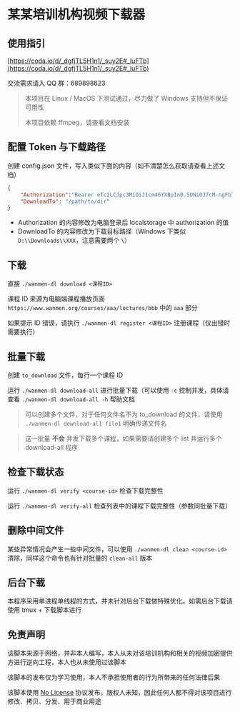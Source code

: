 # 某某培训机构视频下载器

## 使用指引

[https://coda.io/d/_dgfjTL5H1n1/_suy2E#_luFTb](https://coda.io/d/_dgfjTL5H1n1/_suy2E#_luFTb)

交流需求请入 QQ 群：689898623

> 本项目在 Linux / MacOS 下测试通过，尽力做了 Windows 支持但不保证可用性
> 
> 本项目依赖 ffmpeg，请查看文档安装


## 配置 Token 与下载路径

创建 config.json 文件，写入类似下面的内容（如不清楚怎么获取请查看上述文档）

```json
{
    "Authorization":"Bearer eTc2LCJpc3MiOiJ1cm46YXBpIn0.SUNiOJ7cM-ngFb7Yb9qSq5nAEiuUL2oQ5WWtr91_ONQ",
    "DownloadTo": "/path/to/dir"
}
```

- Authorization 的内容修改为电脑登录后 localstorage 中 authorization 的值
- DownloadTo 的内容修改为下载目标路径（Windows 下类似 `D:\\Downloads\\XXX`，注意需要两个 `\`）

## 下载

直接 `./wanmen-dl download <课程ID>`

课程 ID 来源为电脑端课程播放页面 `https://www.wanmen.org/courses/aaa/lectures/bbb` 中的 `aaa` 部分

如果提示 ID 错误，请执行 `./wanmen-dl register <课程ID>` 注册课程（仅出错时需要执行）

## 批量下载

创建 `to_download` 文件，每行一个课程 ID

运行 `./wanmen-dl download-all` 进行批量下载（可以使用 `-c` 控制并发，具体请查看 `./wanmen-dl download-all -h` 帮助文档

> 可以创建多个文件，对于任何文件名不为 to_download 的文件，请使用 `./wanmen-dl download-all file1` 明确传递文件名

> 这一批量 **不会** 并发下载多个课程，如果需要请创建多个 list 并运行多个 download-all 程序

## 检查下载状态

运行 `./wanmen-dl verify <course-id>` 检查下载完整性

运行 `./wanmen-dl verify-all` 检查列表中的课程下载完整性（参数同批量下载）

## 删除中间文件

某些异常情况会产生一些中间文件，可以使用 `./wanmen-dl clean <course-id>` 清除，同样这个命令也有针对批量的 `clean-all` 版本

## 后台下载

本程序采用单进程单线程的方式，并未针对后台下载做特殊优化。如需后台下载请使用 tmux + 下载脚本进行

## 免责声明

该脚本来源于网络，并非本人编写，本人从未对该培训机构和相关的视频加密提供方进行逆向工程，本人也从未使用过该脚本

该脚本的发布仅为学习使用，本人不承担使用者的行为所带来的任何法律后果

该脚本使用 [No License](https://choosealicense.com/no-permission/) 协议发布，版权人未知，因此任何人都不得对该项目进行修改、拷贝、分发、用于商业用途
